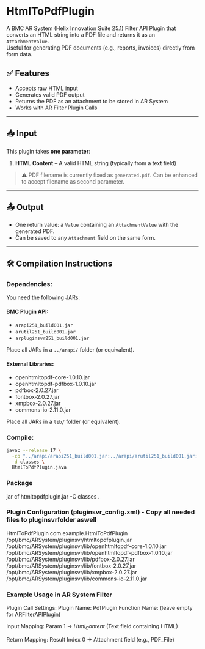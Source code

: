 # HtmlToPdfPlugin

A BMC AR System (Helix Innovation Suite 25.1) Filter API Plugin that converts an HTML string into a PDF file and returns it as an `AttachmentValue`.  
Useful for generating PDF documents (e.g., reports, invoices) directly from form data.

## ✅ Features

- Accepts raw HTML input
- Generates valid PDF output
- Returns the PDF as an attachment to be stored in AR System
- Works with AR Filter Plugin Calls

---

## 📥 Input

This plugin takes **one parameter**:

1. **HTML Content** – A valid HTML string (typically from a text field)

> ⚠️ PDF filename is currently fixed as `generated.pdf`. Can be enhanced to accept filename as second parameter.

---

## 📤 Output

- One return value: a `Value` containing an `AttachmentValue` with the generated PDF.
- Can be saved to any `Attachment` field on the same form.

---

## 🛠️ Compilation Instructions

### Dependencies:

You need the following JARs:

#### BMC Plugin API:
- `arapi251_build001.jar`
- `arutil251_build001.jar`
- `arpluginsvr251_build001.jar`

Place all JARs in a `../arapi/` folder (or equivalent).

#### External Libraries:
- openhtmltopdf-core-1.0.10.jar
- openhtmltopdf-pdfbox-1.0.10.jar
- pdfbox-2.0.27.jar
- fontbox-2.0.27.jar
- xmpbox-2.0.27.jar
- commons-io-2.11.0.jar



Place all JARs in a `lib/` folder (or equivalent).

### Compile:

```bash
javac --release 17 \
  -cp "../arapi/arapi251_build001.jar:../arapi/arutil251_build001.jar:../arapi/arpluginsvr251_build001.jar:./lib/openhtmltopdf-core-1.0.10.jar:./lib/openhtmltopdf-pdfbox-1.0.10.jar:./lib/pdfbox-2.0.27.jar:./lib/fontbox-2.0.27.jar:./lib/xmpbox-2.0.27.jar:./lib/commons-io-2.11.0.jar" \
  -d classes \
  HtmlToPdfPlugin.java
  ```
  
### Package
jar cf htmltopdfplugin.jar -C classes .


### Plugin Configuration (pluginsvr_config.xml) - Copy all needed files to pluginsvrfolder aswell

<plugin>
  <name>HtmlToPdfPlugin</name>
  <classname>com.example.HtmlToPdfPlugin</classname>
  <pathelement type="location">/opt/bmc/ARSystem/pluginsvr/htmltopdfplugin.jar</pathelement>
  <pathelement type="location">/opt/bmc/ARSystem/pluginsvr/lib/openhtmltopdf-core-1.0.10.jar</pathelement>
  <pathelement type="location">/opt/bmc/ARSystem/pluginsvr/lib/openhtmltopdf-pdfbox-1.0.10.jar</pathelement>
  <pathelement type="location">/opt/bmc/ARSystem/pluginsvr/lib/pdfbox-2.0.27.jar</pathelement>
  <pathelement type="location">/opt/bmc/ARSystem/pluginsvr/lib/fontbox-2.0.27.jar</pathelement>
  <pathelement type="location">/opt/bmc/ARSystem/pluginsvr/lib/xmpbox-2.0.27.jar</pathelement>
  <pathelement type="location">/opt/bmc/ARSystem/pluginsvr/lib/commons-io-2.11.0.jar</pathelement>
</plugin>



### Example Usage in AR System Filter
Plugin Call Settings:
  Plugin Name: PdfPlugin
  Function Name: (leave empty for ARFilterAPIPlugin)
  
  Input Mapping:
    Param 1 → $Html_Content$ (Text field containing HTML)

  Return Mapping:
    Result Index 0 → Attachment field (e.g., PDF_File)